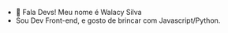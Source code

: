 - 👋 Fala Devs! Meu nome é Walacy Silva
- Sou Dev Front-end, e gosto de brincar com Javascript/Python.
